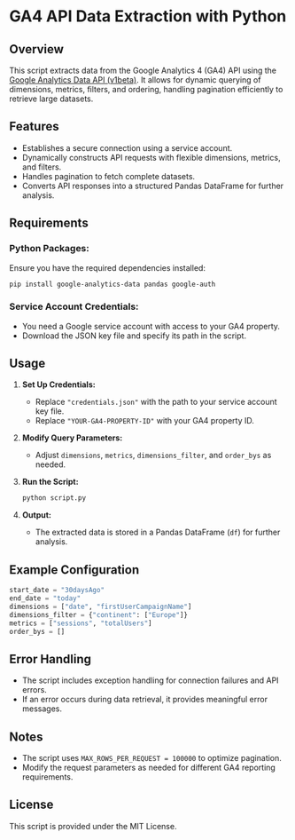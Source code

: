 # GA4 API Data Extraction with Python

## Overview
This script extracts data from the Google Analytics 4 (GA4) API using the [Google Analytics Data API (v1beta)](https://developers.google.com/analytics/devguides/reporting/data/v1/basics). It allows for dynamic querying of dimensions, metrics, filters, and ordering, handling pagination efficiently to retrieve large datasets.

## Features
- Establishes a secure connection using a service account.
- Dynamically constructs API requests with flexible dimensions, metrics, and filters.
- Handles pagination to fetch complete datasets.
- Converts API responses into a structured Pandas DataFrame for further analysis.

## Requirements
### Python Packages:
Ensure you have the required dependencies installed:
```sh
pip install google-analytics-data pandas google-auth
```

### Service Account Credentials:
- You need a Google service account with access to your GA4 property.
- Download the JSON key file and specify its path in the script.

## Usage
1. **Set Up Credentials:**
   - Replace `"credentials.json"` with the path to your service account key file.
   - Replace `"YOUR-GA4-PROPERTY-ID"` with your GA4 property ID.

2. **Modify Query Parameters:**
   - Adjust `dimensions`, `metrics`, `dimensions_filter`, and `order_bys` as needed.

3. **Run the Script:**
   ```sh
   python script.py
   ```

4. **Output:**
   - The extracted data is stored in a Pandas DataFrame (`df`) for further analysis.

## Example Configuration
```python
start_date = "30daysAgo"
end_date = "today"
dimensions = ["date", "firstUserCampaignName"]
dimensions_filter = {"continent": ["Europe"]}
metrics = ["sessions", "totalUsers"]
order_bys = []
```

## Error Handling
- The script includes exception handling for connection failures and API errors.
- If an error occurs during data retrieval, it provides meaningful error messages.

## Notes
- The script uses `MAX_ROWS_PER_REQUEST = 100000` to optimize pagination.
- Modify the request parameters as needed for different GA4 reporting requirements.

## License
This script is provided under the MIT License.
